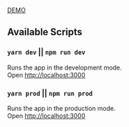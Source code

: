 [DEMO](http://gnar-spa.s3-website-sa-east-1.amazonaws.com)

## Available Scripts

### `yarn dev` || `npm run dev`

Runs the app in the development mode.<br />
Open [http://localhost:3000](http://localhost:3000)

### `yarn prod` || `npm run prod`

Runs the app in the production mode.<br />
Open [http://localhost:3000](http://localhost:3000)
